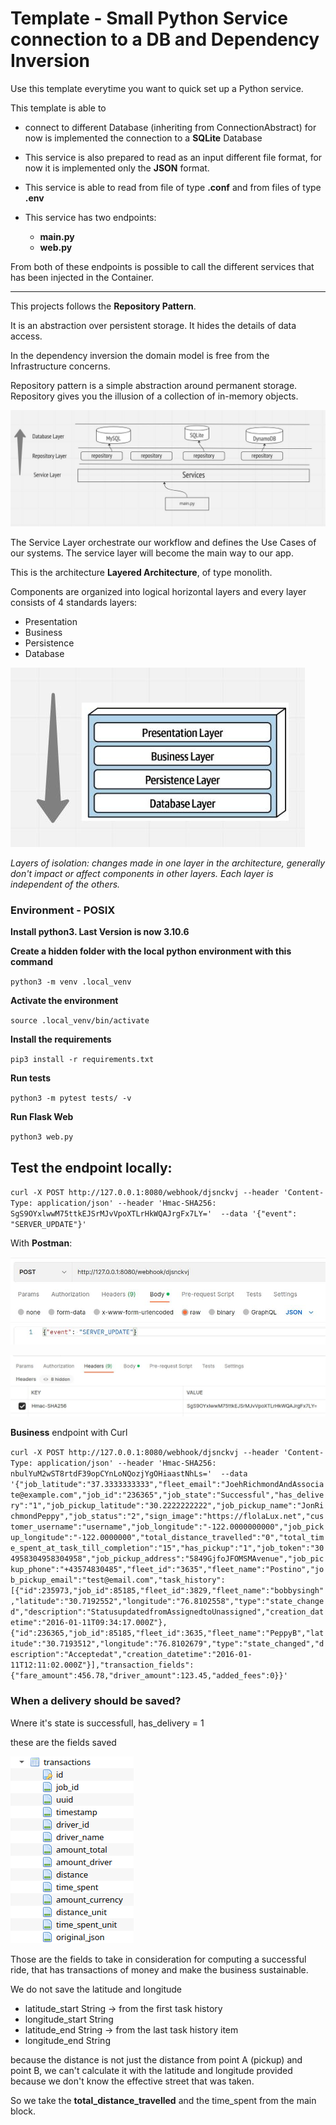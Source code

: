 # Template - Small Python Service connection to a DB and Dependency Inversion



Use this template everytime you want to quick set up a Python service.

This template is able to 
- connect to different Database (inheriting from ConnectionAbstract) 
for now is implemented the connection to a **SQLite** Database

- This service is also prepared to read as an input different file format, 
for now it is implemented only the **JSON** format.

- This service is able to read from file of type **.conf** and from files of type **.env**

- This service has two endpoints:
    - **main.py**
    - **web.py**

From both of these endpoints is possible to call the different services that
has been injected in the Container.

------------------

This projects follows the **Repository Pattern**.

It is an abstraction over persistent storage. It hides the details of data access.


In the dependency inversion the domain model is free from the Infrastructure concerns.

Repository pattern is a simple abstraction
around permanent storage. Repository gives you the illusion of a collection of in-memory objects.

![RepositoryPattern.jpg](static%2FRepositoryPattern.jpg)

The Service Layer orchestrate our workflow and defines the Use Cases of our systems.
The service layer will become the main way to our app.

This is the architecture **Layered Architecture**, of type monolith.

Components are organized into logical horizontal layers and every layer consists of 4 standards layers:

* Presentation
* Business
* Persistence
* Database

![Layers.jpg](static%2FLayers.jpg)

_Layers of isolation: changes made in one layer in the architecture, generally don't impact
or affect components in other layers.
Each layer is independent of the others._



### Environment - POSIX
**Install python3. Last Version is now 3.10.6**

**Create a hidden folder with the local python environment with this command**

`python3 -m venv .local_venv`


**Activate the environment**

`source .local_venv/bin/activate`

**Install the requirements**

`pip3 install -r requirements.txt`

**Run tests**

`python3 -m pytest tests/ -v`

**Run Flask Web**

`python3 web.py`

## Test the endpoint locally:

`curl -X POST http://127.0.0.1:8080/webhook/djsnckvj --header 'Content-Type: application/json' --header 'Hmac-SHA256: SgS9OYxlwwM75ttkEJSrMJvVpoXTLrHkWQAJrgFx7LY='  --data '{"event": "SERVER_UPDATE"}'
`

With **Postman**:

![postman-body.jpg](static%2Fpostman-body.jpg)

![postman-header.jpg](static%2Fpostman-header.jpg)


**Business** endpoint with Curl


`curl -X POST http://127.0.0.1:8080/webhook/djsnckvj --header 'Content-Type: application/json' --header 'Hmac-SHA256: nbulYuM2wST8rtdF39opCYnLoNQozjYgOHiaastNhLs='  --data '{"job_latitude":"37.3333333333","fleet_email":"JoehRichmondAndAssociate@example.com","job_id":"236365","job_state":"Successful","has_delivery":"1","job_pickup_latitude":"30.2222222222","job_pickup_name":"JonRichmondPeppy","job_status":"2","sign_image":"https://flolaLux.net","customer_username":"username","job_longitude":"-122.0000000000","job_pickup_longitude":"-122.0000000","total_distance_travelled":"0","total_time_spent_at_task_till_completion":"15","has_pickup":"1","job_token":"304958304958304958","job_pickup_address":"5849GjfoJFOMSMAvenue","job_pickup_phone":"+43574830485","fleet_id":"3635","fleet_name":"Postino","job_pickup_email":"test@email.com","task_history":[{"id":235973,"job_id":85185,"fleet_id":3829,"fleet_name":"bobbysingh","latitude":"30.7192552","longitude":"76.8102558","type":"state_changed","description":"StatusupdatedfromAssignedtoUnassigned","creation_datetime":"2016-01-11T09:34:17.000Z"},{"id":236365,"job_id":85185,"fleet_id":3635,"fleet_name":"PeppyB","latitude":"30.7193512","longitude":"76.8102679","type":"state_changed","description":"Acceptedat","creation_datetime":"2016-01-11T12:11:02.000Z"}],"transaction_fields":{"fare_amount":456.78,"driver_amount":123.45,"added_fees":0}}'
`



### When a delivery should be saved? ###

Wnere it's state is successfull, has_delivery = 1

these are the fields saved 

![table.png](static%2Ftable.png)


Those are the fields to take in consideration for computing a successful ride,
that has transactions of money and make the business sustainable.


We do not save the latitude and longitude 

- latitude_start	String -> from the first task history
- longitude_start	String
- latitude_end	String -> from the last task history item
- longitude_end	String

because the distance is not just the distance from point A (pickup) and point B, 
we can't calculate it with the latitude and longitude provided because 
we don't know the effective street that was taken.

So we take the **total_distance_travelled** and the time_spent from the main block.


  